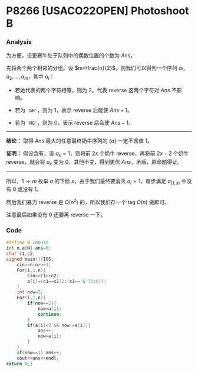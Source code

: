 # P8266 [USACO22OPEN] Photoshoot B

### Analysis

为方便，设更赛牛处于队列中的偶数位置的个数为 $Ans$。

先将两个两个相邻的分组。设 $m=\frac{n}{2}$，则我们可以得到一个序列 $a_1,a_2,\dots,a_m$，其中 $a_i$：

* 若她代表的两个字符相等，则为 $2$，代表 reverse 这两个字符对 $Ans$ 不影响。

* 若为 `'GH'`，则为 $1$，表示 reverse 后能使 $Ans+1$。

* 若为 `'HG'`，则为 $0$，表示 reverse 后会使 $Ans-1$。

------------

**结论：** 取得 $Ans$ 最大的任意最终奶牛序列的 $\{a\}$ 一定不含值 $1$。

**证明：** 假设含有，设 $a_x=1$，则将前 $2x$ 个奶牛 reverse，再将前 $2x-2$ 个奶牛 reverse，就会将 $a_x$ 变为 $0$，其他不变，得到更优 $Ans$。矛盾，原命题得证。

------------

所以，$1\to m$ 枚举 $a$ 的下标 $x$，由于我们最终要消灭 $a_i=1$，每步满足 $a_{[1,x)}$ 中没有 $0$ 或没有 $1$。

然后我们暴力 reverse 是 $O(n^2)$ 的，所以我们存一个 tag $O(n)$ 做即可。

注意最后如果没有 $0$ 还要再 reverse 一下。

### Code

```cpp
#define N 200010
int n,a[N],ans=0;
char c1,c2;
signed main(){IOS;
	cin>>n;n>>=1;
	For(i,1,n){
		cin>>c1>>c2;
		a[i]=(c1==c2?2:(c1=='G'?1:0));
	}
	int now=2;
	For(i,1,n){
		if(now==2){
			now=a[i];
			continue;
		}
		if(a[i]<2 && now!=a[i]){
			ans++;
			now=a[i];
		}
	}
	if(now==1) ans++;
	cout<<ans<<endl;
return 0;}
```